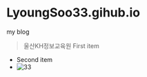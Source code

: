 # LyoungSoo33.gihub.io
my blog
> 울산KH정보교육원
> First item
- Second item
- ![33](https://pixabay.com/ko/videos/%EC%8A%A4%EB%85%B8%EB%B3%BC-%EA%BD%83-%ED%95%98%EC%96%80%EC%83%89-%EA%B5%AC%EC%9D%98-168572/)
